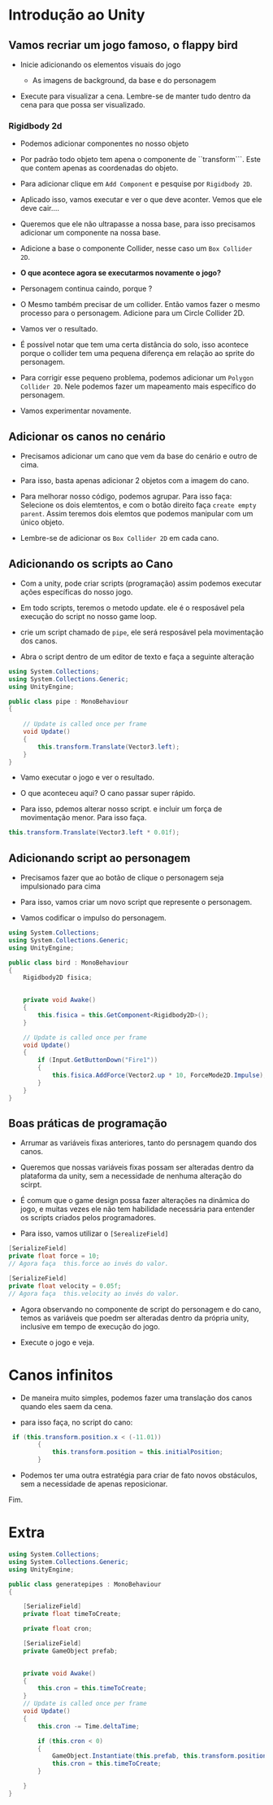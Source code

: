 # Introdução ao Unity


## Vamos recriar um jogo famoso, o flappy bird

- Inicie adicionando os elementos visuais do jogo
    - As imagens de background, da base e do personagem

- Execute para visualizar a cena. Lembre-se de manter tudo dentro da cena para que possa ser visualizado.

### **Rigidbody 2d**

- Podemos adicionar componentes no nosso objeto
- Por padrão todo objeto tem apena o componente de ``transform```. Este que contem apenas as coordenadas do objeto.

- Para adicionar clique em ``Add Component`` e pesquise por ``Rigidbody 2D``.

- Aplicado isso, vamos executar e ver o que deve aconter. Vemos que ele deve cair....

- Queremos que ele não ultrapasse a nossa base, para isso precisamos adicionar um componente na nossa base.

- Adicione a base o componente Collider, nesse caso um ``Box Collider 2D``.

- **O que acontece agora se executarmos novamente o jogo?**

- Personagem continua caindo, porque ?

- O Mesmo também precisar de um collider. Então vamos fazer o mesmo processo para o personagem. Adicione para um Circle Collider 2D.

- Vamos ver o resultado.

- É possível notar que tem uma certa distância do solo, isso acontece porque o collider tem uma pequena diferença em relação ao sprite do personagem.

- Para corrigir esse pequeno problema, podemos adicionar um ``Polygon Collider 2D``. Nele podemos fazer um mapeamento mais específico do personagem.

- Vamos experimentar novamente.

## Adicionar os canos no cenário

- Precisamos adicionar um cano que vem da base do cenário e outro de cima.

- Para isso, basta apenas adicionar 2 objetos com a imagem do cano.

- Para melhorar nosso código, podemos agrupar. Para isso faça: Selecione os dois elemtentos, e com o botão direito faça ``create empty parent``. Assim teremos dois elemtos que podemos manipular com um único objeto.

- Lembre-se de adicionar os ``Box Collider 2D`` em cada cano.

## Adicionando os scripts ao Cano

- Com a unity, pode criar scripts (programação) assim podemos executar ações específicas do nosso jogo.

- Em todo scripts, teremos o metodo update. ele é o resposável pela execução do script no nosso game loop.

- crie um script chamado de ``pipe``, ele será resposável pela movimentação dos canos.

- Abra o script dentro de um editor de texto e faça a seguinte alteração

``````cs
using System.Collections;
using System.Collections.Generic;
using UnityEngine;

public class pipe : MonoBehaviour
{
    
    // Update is called once per frame
    void Update()
    {
        this.transform.Translate(Vector3.left);
    }
}
``````

- Vamo executar o jogo e ver o resultado.

- O que aconteceu aqui? O cano passar super rápido.

- Para isso, pdemos alterar nosso script. e incluir um força de movimentação menor. Para isso faça.

```````cs
this.transform.Translate(Vector3.left * 0.01f);
```````

## Adicionando script ao personagem

- Precisamos fazer que ao botão de clique o personagem seja impulsionado para cima

- Para isso, vamos criar um novo script que represente o personagem.

- Vamos codificar o impulso do personagem.

```````cs
using System.Collections;
using System.Collections.Generic;
using UnityEngine;

public class bird : MonoBehaviour
{
    Rigidbody2D fisica;
       

    private void Awake()
    {
        this.fisica = this.GetComponent<Rigidbody2D>();
    }

    // Update is called once per frame
    void Update()
    {
        if (Input.GetButtonDown("Fire1"))
        {
            this.fisica.AddForce(Vector2.up * 10, ForceMode2D.Impulse);
        }
    }
}
```````

## Boas práticas de programação

- Arrumar as variáveis fixas anteriores, tanto do persnagem quando dos canos.

- Queremos que nossas variáveis fixas possam ser alteradas dentro da plataforma da unity, sem a necessidade de nenhuma alteração do scirpt.
- É comum que o game design possa fazer alterações na dinâmica do jogo, e muitas vezes ele não tem habilidade necessária para entender os scripts criados pelos programadores.
- Para isso, vamos utilizar o `[SerealizeField]`

``````cs
[SerializeField]
private float force = 10;
// Agora faça  this.force ao invés do valor.
``````

``````cs
[SerializeField]
private float velocity = 0.05f;
// Agora faça  this.velocity ao invés do valor.
``````

- Agora observando no componente de script do personagem e do cano, temos as variáveis que poedm ser alteradas dentro da própria unity, inclusive  em tempo de execução do jogo.

- Execute o jogo e veja.

# Canos infinitos

- De maneira muito simples, podemos fazer uma translação dos canos quando eles saem da cena.

- para isso faça, no script do cano:

``````cs
 if (this.transform.position.x < (-11.01))
        {
            this.transform.position = this.initialPosition;
        }
``````
- Podemos ter uma outra estratégia para criar de fato novos obstáculos, sem a necessidade de apenas reposicionar.


Fim.

# Extra

``````cs
using System.Collections;
using System.Collections.Generic;
using UnityEngine;

public class generatepipes : MonoBehaviour
{

    [SerializeField]
    private float timeToCreate;

    private float cron;

    [SerializeField]
    private GameObject prefab;
       

    private void Awake()
    {
        this.cron = this.timeToCreate;
    }
    // Update is called once per frame
    void Update()
    {
        this.cron -= Time.deltaTime;

        if (this.cron < 0)
        {
            GameObject.Instantiate(this.prefab, this.transform.position, Quaternion.identity);
            this.cron = this.timeToCreate;
        }

    }
}

``````
